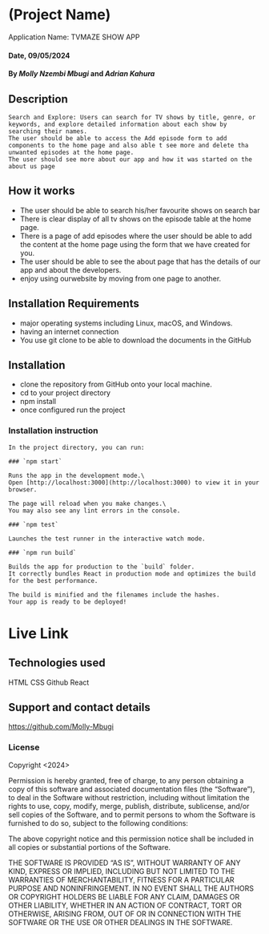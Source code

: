 # (Project Name)
Application Name: TVMAZE SHOW APP

#### Date, 09/05/2024

#### By *Molly Nzembi Mbugi* and *Adrian Kahura*


## Description
    Search and Explore: Users can search for TV shows by title, genre, or keywords, and explore detailed information about each show by searching their names.
    The user should be able to access the Add episode form to add components to the home page and also able t see more and delete tha unwanted episodes at the home page.
    The user should see more about our app and how it was started on the about us page

## How it works
 *  The user should be able to search his/her favourite shows on search bar
 * There is clear display of all tv shows on the episode table at the home page.
 * There is a page of add episodes where the user should be able to add the content at the home page using the form that we have created for you. 
 * The user should be able to see the about page that has the details of our app and about the developers.
 * enjoy using ourwebsite by moving from one page to another.
## Installation Requirements
* major operating systems including Linux, macOS, and Windows. 
* having an internet connection 
 * You use git clone to be able to download the documents in the GitHub

## Installation 
* clone the repository from GitHub onto your local machine.
* cd to your project directory
* npm install
* once configured run the project

### Installation instruction
```
In the project directory, you can run:

### `npm start`

Runs the app in the development mode.\
Open [http://localhost:3000](http://localhost:3000) to view it in your browser.

The page will reload when you make changes.\
You may also see any lint errors in the console.

### `npm test`

Launches the test runner in the interactive watch mode.

### `npm run build`

Builds the app for production to the `build` folder.
It correctly bundles React in production mode and optimizes the build for the best performance.

The build is minified and the filenames include the hashes.
Your app is ready to be deployed! 
```

# Live Link


## Technologies used
HTML
CSS
Github
React

## Support and contact details
https://github.com/Molly-Mbugi

### License
Copyright <2024> <Molly Mbugi>

Permission is hereby granted, free of charge, to any person obtaining a copy of this software and associated documentation files (the “Software”), to deal in the Software without restriction, including without limitation the rights to use, copy, modify, merge, publish, distribute, sublicense, and/or sell copies of the Software, and to permit persons to whom the Software is furnished to do so, subject to the following conditions:

The above copyright notice and this permission notice shall be included in all copies or substantial portions of the Software.

THE SOFTWARE IS PROVIDED “AS IS”, WITHOUT WARRANTY OF ANY KIND, EXPRESS OR IMPLIED, INCLUDING BUT NOT LIMITED TO THE WARRANTIES OF MERCHANTABILITY, FITNESS FOR A PARTICULAR PURPOSE AND NONINFRINGEMENT. IN NO EVENT SHALL THE AUTHORS OR COPYRIGHT HOLDERS BE LIABLE FOR ANY CLAIM, DAMAGES OR OTHER LIABILITY, WHETHER IN AN ACTION OF CONTRACT, TORT OR OTHERWISE, ARISING FROM, OUT OF OR IN CONNECTION WITH THE SOFTWARE OR THE USE OR OTHER DEALINGS IN THE SOFTWARE.
